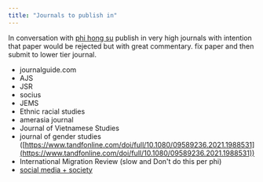 ```yaml
---
title: "Journals to publish in"
---
```


In conversation with [phi hong su](005.Authors/Su.md)
publish in very high journals with intention that paper would be rejected but with great commentary. fix paper and then submit to lower tier journal.
- journalguide.com 
- AJS
- JSR
- socius
- JEMS
- Ethnic racial studies
- amerasia journal
- Journal of Vietnamese Studies 
- journal of gender studies ([https://www.tandfonline.com/doi/full/10.1080/09589236.2021.1988531](https://www.tandfonline.com/doi/full/10.1080/09589236.2021.1988531))
- International Migration Review (slow and Don't do this per phi)
- [social media + society](https://journals.sagepub.com/author-instructions/SMS#ArticleTypes)